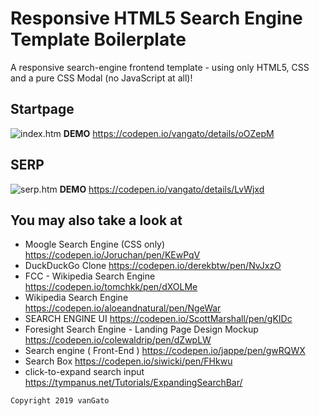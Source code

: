 Responsive HTML5 Search Engine Template Boilerplate
===================================================

A responsive search-engine frontend template - using only HTML5, CSS and a pure CSS Modal (no JavaScript at all)!


Startpage
---------
![index.htm](https://raw.githubusercontent.com/vanGato/search-engine-template/master/img/screen-index.jpg)
**DEMO** https://codepen.io/vangato/details/oOZepM

SERP
----
![serp.htm](https://raw.githubusercontent.com/vanGato/search-engine-template/master/img/screen-serp.jpg)
**DEMO** https://codepen.io/vangato/details/LvWjxd

You may also take a look at
---------------------------

* Moogle Search Engine (CSS only) https://codepen.io/Joruchan/pen/KEwPqV
* DuckDuckGo Clone https://codepen.io/derekbtw/pen/NvJxzO
* FCC - Wikipedia Search Engine https://codepen.io/tomchkk/pen/dXOLMe
* Wikipedia Search Engine https://codepen.io/aloeandnatural/pen/NgeWar
* SEARCH ENGINE UI https://codepen.io/ScottMarshall/pen/gKIDc
* Foresight Search Engine - Landing Page Design Mockup https://codepen.io/colewaldrip/pen/dZwpLW
* Search engine ( Front-End ) https://codepen.io/jappe/pen/gwRQWX
* Search Box https://codepen.io/siwicki/pen/FHkwu
* click-to-expand search input https://tympanus.net/Tutorials/ExpandingSearchBar/


``Copyright 2019 vanGato``
